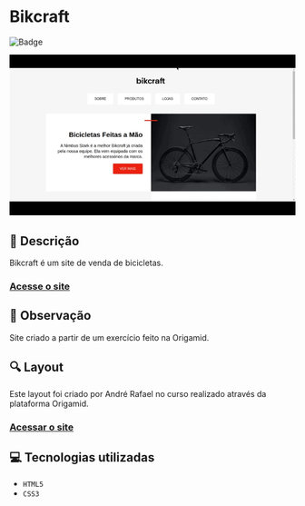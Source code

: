 # Bikcraft
![Badge](http://img.shields.io/static/v1?label=STATUS&message=CONCLUIDO&color=GREEN&style=for-the-badge)   

<img src="https://github.com/luizfelipe9627/bikcraft/blob/master/assets/video/bikcraft.gif" alt="Site">

## 📄 Descrição
Bikcraft é um site de venda de bicicletas.

### <a href="https://luizfelipe9627.github.io/bikcraft">Acesse o site</a>

## 📑 Observação
Site criado a partir de um exercício feito na Origamid.

## 🔍 Layout 
Este layout foi criado por André Rafael no curso realizado através da plataforma Origamid.

### <a href="https://www.origamid.com/">Acessar o site</a>

## 💻 Tecnologias utilizadas

- ``HTML5``
- ``CSS3``

